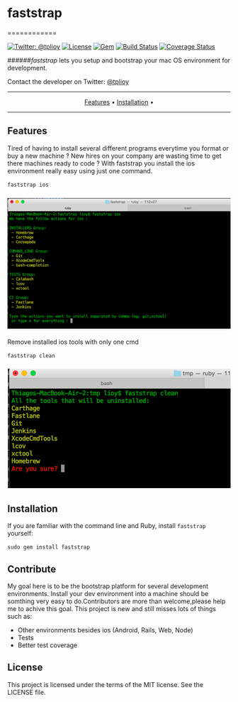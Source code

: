 # faststrap
============

[![Twitter: @tplioy](https://img.shields.io/badge/contact-@tplioy-blue.svg?style=flat)](https://twitter.com/tplioy)
[![License](http://img.shields.io/badge/license-MIT-green.svg?style=flat)](https://github.com/thiagolioy/faststrap/blob/master/LICENSE)
[![Gem](https://img.shields.io/gem/v/faststrap.svg?style=flat)](https://rubygems.org/gems/faststrap)
[![Build Status](https://img.shields.io/travis/thiagolioy/faststrap/master.svg?style=flat)](https://travis-ci.org/thiagolioy/faststrap)
[![Coverage Status](https://coveralls.io/repos/thiagolioy/faststrap/badge.svg?branch=master)](https://coveralls.io/r/thiagolioy/faststrap?branch=master)

######*faststrap* lets you setup and bootstrap your mac OS environment for development.

Contact the developer on Twitter: [@tplioy](https://twitter.com/tplioy)

-------
<p align="center">
    <a href="#features">Features</a> &bull;
    <a href="#installation">Installation</a> &bull;
</p>

-------

## Features

Tired of having to install several different programs everytime you format or buy a new machine ? New hires on your company are wasting time to get there machines ready to code ?
With faststrap you install the ios environment really easy using just one command.

```shell
faststrap ios
```

<h3 align="center">
  <img src="assets/faststrapios.png" alt="fastlane ios cmd" />
</h3>

Remove installed ios tools with only one cmd

```shell
faststrap clean
```
<h3 align="center">
  <img src="assets/faststrapclean.png" alt="fastlane clean cmd" />
</h3>


## Installation

If you are familiar with the command line and Ruby, install `faststrap` yourself:

    sudo gem install faststrap

## Contribute
My goal here is to be the bootstrap platform for several development environments. Install your
dev environment into a machine should be somthing very easy to do.Contributors are more than welcome,please help me to achive this goal. This project is new and still misses lots of things such as:

- Other environments besides ios (Android, Rails, Web, Node)
- Tests
- Better test coverage

## License
This project is licensed under the terms of the MIT license. See the LICENSE file.
